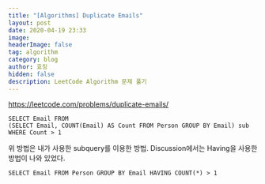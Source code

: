 ```yaml
---
title: "[Algorithms] Duplicate Emails"
layout: post
date: 2020-04-19 23:33
image: 
headerImage: false
tag: algorithm
category: blog
author: 효징
hidden: false
description: LeetCode Algorithm 문제 풀기
---
```


https://leetcode.com/problems/duplicate-emails/

~~~mysql
SELECT Email FROM 
(SELECT Email, COUNT(Email) AS Count FROM Person GROUP BY Email) sub 
WHERE Count > 1 
~~~

위 방법은 내가 사용한 subquery를 이용한 방법. Discussion에서는 Having을 사용한 방법이 나와 있었다.

~~~mysql
SELECT Email FROM Person GROUP BY Email HAVING COUNT(*) > 1
~~~

